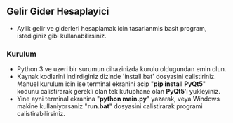 ## Gelir Gider Hesaplayici

- Aylik gelir ve giderleri hesaplamak icin tasarlanmis basit program, istediginiz gibi kullanabilirsiniz.

### Kurulum
- Python 3 ve uzeri bir surumun cihazinizda kurulu oldugundan emin olun.
- Kaynak kodlarini indirdiginiz dizinde 'install.bat' dosyasini calistiriniz. Manuel kurulum icin ise terminal ekranini acip "**pip install PyQt5**" kodunu calistirarak gerekli olan tek kutuphane olan **PyQt5**'i yukleyiniz.
- Yine ayni terminal ekranina "**python main.py**" yazarak, veya Windows makine kullaniyorsaniz "**run.bat**" dosyasini calistirarak programi calistirabilirsiniz.
